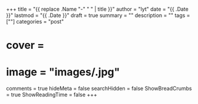 +++
title = "{{ replace .Name "-" " " | title }}"
author = "lyt"
date = "{{ .Date }}"
lastmod = "{{ .Date }}"
draft = true
summary = ""
description = ""
tags = [""]
categories = "post"
# cover =
#     image = "images/.jpg"
comments = true
hideMeta = false
searchHidden = false
ShowBreadCrumbs = true
ShowReadingTime = false
+++
